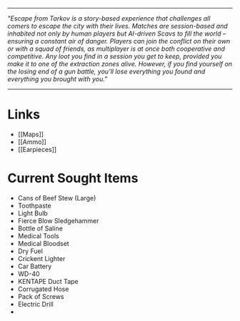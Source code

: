 
---
*"Escape from Tarkov is a story-based experience that challenges all comers to escape the city with their lives. Matches are session-based and inhabited not only by human players but AI-driven Scavs to fill the world – ensuring a constant air of danger. Players can join the conflict on their own or with a squad of friends, as multiplayer is at once both cooperative and competitive. Any loot you find in a session you get to keep, provided you make it to one of the extraction zones alive. However, if you find yourself on the losing end of a gun battle, you’ll lose everything you found and everything you brought with you."*

---

# Links

* [[Maps]]
* [[Ammo]]
* [[Earpieces]]

# Current Sought Items

* Cans of Beef Stew (Large)
* Toothpaste
* Light Bulb
* Fierce Blow Sledgehammer
* Bottle of Saline
* Medical Tools
* Medical Bloodset
* Dry Fuel
* Crickent Lighter
* Car Battery
* WD-40
* KENTAPE Duct Tape
* Corrugated Hose
* Pack of Screws
* Electric Drill
* 
